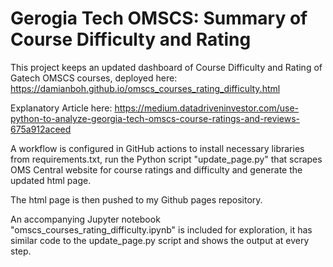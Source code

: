 # Gerogia Tech OMSCS: Summary of Course Difficulty and Rating

This project keeps an updated dashboard of Course Difficulty and Rating of Gatech OMSCS courses, deployed here: https://damianboh.github.io/omscs_courses_rating_difficulty.html

Explanatory Article here: https://medium.datadriveninvestor.com/use-python-to-analyze-georgia-tech-omscs-course-ratings-and-reviews-675a912aceed

A workflow is configured in GitHub actions to install necessary libraries from requirements.txt, run the Python script "update_page.py" that scrapes OMS Central website for course ratings and difficulty and generate the updated html page.

The html page is then pushed to my Github pages repository.

An accompanying Jupyter notebook "omscs_courses_rating_difficulty.ipynb" is included for exploration, it has similar code to the update_page.py script and shows the output at every step.

